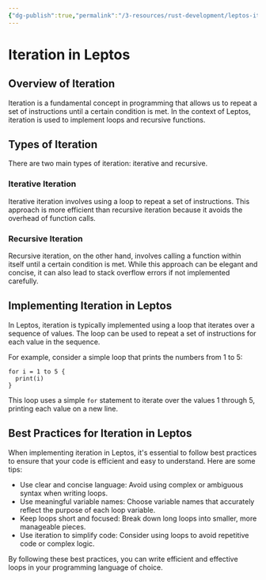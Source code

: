 ```yaml
---
{"dg-publish":true,"permalink":"/3-resources/rust-development/leptos-iterating-over-collections-with-update/","tags":["🌱_Processing","rust","leptos","programming","🔧_Technology"],"updated":"2025-10-18T23:14:01.117-07:00"}
---
```


# Iteration in Leptos

## Overview of Iteration

Iteration is a fundamental concept in programming that allows us to repeat a set of instructions until a certain condition is met. In the context of Leptos, iteration is used to implement loops and recursive functions.

## Types of Iteration

There are two main types of iteration: iterative and recursive.

### Iterative Iteration

Iterative iteration involves using a loop to repeat a set of instructions. This approach is more efficient than recursive iteration because it avoids the overhead of function calls.

### Recursive Iteration

Recursive iteration, on the other hand, involves calling a function within itself until a certain condition is met. While this approach can be elegant and concise, it can also lead to stack overflow errors if not implemented carefully.

## Implementing Iteration in Leptos

In Leptos, iteration is typically implemented using a loop that iterates over a sequence of values. The loop can be used to repeat a set of instructions for each value in the sequence.

For example, consider a simple loop that prints the numbers from 1 to 5:
```
for i = 1 to 5 {
  print(i)
}
```
This loop uses a simple `for` statement to iterate over the values 1 through 5, printing each value on a new line.

## Best Practices for Iteration in Leptos

When implementing iteration in Leptos, it's essential to follow best practices to ensure that your code is efficient and easy to understand. Here are some tips:

* Use clear and concise language: Avoid using complex or ambiguous syntax when writing loops.
* Use meaningful variable names: Choose variable names that accurately reflect the purpose of each loop variable.
* Keep loops short and focused: Break down long loops into smaller, more manageable pieces.
* Use iteration to simplify code: Consider using loops to avoid repetitive code or complex logic.

By following these best practices, you can write efficient and effective loops in your programming language of choice.

